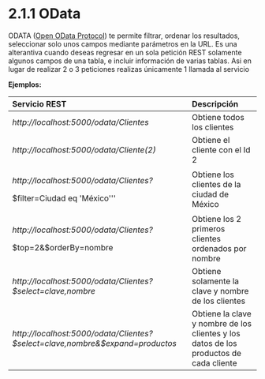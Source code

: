 # 2.1.1 OData

ODATA \([Open OData Protocol](http://odata.org/)\) te permite filtrar, ordenar los resultados, seleccionar solo unos campos mediante parámetros en la URL. Es una alterantiva cuando deseas regresar en un sola petición REST solamente algunos campos de una tabla, e incluir información de varias tablas. Asi en lugar de realizar 2 o 3 peticiones realizas únicamente 1 llamada al servicio 

**Ejemplos:**

<table>
  <thead>
    <tr>
      <th style="text-align:left">Servicio REST</th>
      <th style="text-align:left">Descripci&#xF3;n</th>
    </tr>
  </thead>
  <tbody>
    <tr>
      <td style="text-align:left"><em>http://localhost:5000/odata/Clientes</em>
      </td>
      <td style="text-align:left">Obtiene todos los clientes</td>
    </tr>
    <tr>
      <td style="text-align:left"><em>http://localhost:5000/odata/Cliente(2)</em>
      </td>
      <td style="text-align:left">Obtiene el cliente con el Id 2</td>
    </tr>
    <tr>
      <td style="text-align:left">
        <p><em>http://localhost:5000/odata/Clientes?</em>
        </p>
        <p>$filter=Ciudad eq &apos;M&#xE9;xico&apos;&apos;&apos;</p>
      </td>
      <td style="text-align:left">Obtiene los clientes de la ciudad de M&#xE9;xico</td>
    </tr>
    <tr>
      <td style="text-align:left">
        <p><em>http://localhost:5000/odata/Clientes?</em>
        </p>
        <p>$top=2&amp;$orderBy=nombre</p>
      </td>
      <td style="text-align:left">Obtiene los 2 primeros clientes ordenados por nombre<em> </em>
      </td>
    </tr>
    <tr>
      <td style="text-align:left"><em>http://localhost:5000/odata/Clientes?$select=clave,nombre</em>
      </td>
      <td style="text-align:left">Obtiene solamente la clave y nombre de los clientes</td>
    </tr>
    <tr>
      <td style="text-align:left"><em>http://localhost:5000/odata/Clientes?$select=clave,nombre&amp;$expand=productos</em>
      </td>
      <td style="text-align:left">Obtiene la clave y nombre de los clientes y los datos de los productos
        de cada cliente</td>
    </tr>
  </tbody>
</table>